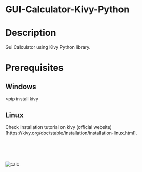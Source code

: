 # GUI-Calculator-Kivy-Python
<h1>Description</h1>
Gui Calculator using Kivy Python library.
<h1>Prerequisites</h1>
<h2>Windows</h2>
>pip install kivy
<h2>Linux</h2>
Check installation tutorial on kivy (official website)[https://kivy.org/doc/stable/installation/installation-linux.html]. 
<br>
<br>
<br>
<br>
<br>



![calc](https://user-images.githubusercontent.com/98342692/199326381-524caecf-919e-4a5f-90e0-8464dd266993.png)
